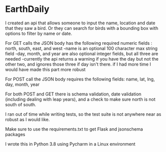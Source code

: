 # EarthDaily

I created an api that allows someone to input the name, location and date that they saw a bird. 
Or they can search for birds with a bounding box with options to filter by name or date.

For GET calls the JSON body has the following required numeric fields : north, south, east, and west
    -name is an optional 100 character max string field
    -day, month, and year are also optional integer fields, but all three are needed
        -currently the api returns a warning if you have the day but not the other two, and ignores those three if day isn't there.
            if I had more time I would have made this part more robust

For POST call the JSON body requires the following fields: name, lat, lng, day, month, year

For both POST and GET there is schema validation, date validation (including dealing with leap years), 
    and a check to make sure north is not south of south.

I ran out of time while writing tests, so the test suite is not anywhere near as robust as I would like.

Make sure to use the requirements.txt to get Flask and jsonschema packages

I wrote this in Python 3.8 using Pycharm in a Linux environment
        